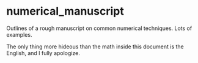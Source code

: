 # numerical_manuscript
Outlines of a rough manuscript on common numerical techniques. Lots of examples.

The only thing more hideous than the math inside this document is the English, and I fully apologize.

